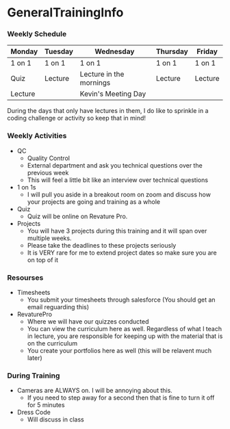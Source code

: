 # GeneralTrainingInfo

### Weekly Schedule

| Monday                    | Tuesday         | Wednesday               | Thursday        | Friday          |
| ------------------------- | --------------- | ----------------------- | --------------- | --------------- |
| 1 on 1                    | 1 on 1          | 1 on 1                  | 1 on 1          | 1 on 1          |
| Quiz                      | Lecture         | Lecture in the mornings | Lecture         | Lecture         |
| Lecture                   |                 | Kevin's Meeting Day     |                 |                 |

During the days that only have lectures in them, I do like to sprinkle in a coding challenge or activity so keep that in mind!

### Weekly Activities
- QC
  - Quality Control
  - External department and ask you technical questions over the previous week
  - This will feel a little bit like an interview over technical questions
- 1 on 1s
  - I will pull you aside in a breakout room on zoom and discuss how your projects are going and training as a whole
- Quiz
  - Quiz will be online on Revature Pro. 
- Projects
  - You will have 3 projects during this training and it will span over multiple weeks. 
  - Please take the deadlines to these projects seriously
  - It is VERY rare for me to extend project dates so make sure you are on top of it

### Resourses
- Timesheets
  - You submit your timesheets through salesforce (You should get an email reguarding this)
- RevaturePro
  - Where we will have our quizzes conducted
  - You can view the curriculum here as well. Regardless of what I teach in lecture, you are responsible for keeping up with the material that is on the curriculum
  - You create your portfolios here as well (this will be relavent much later)

### During Training
- Cameras are ALWAYS on. I will be annoying about this.
  - If you need to step away for a second then that is fine to turn it off for 5 minutes
- Dress Code
  - Will discuss in class 
